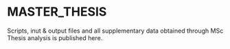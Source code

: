 # MASTER_THESIS
Scripts, inut &amp; output files and all supplementary data obtained through MSc Thesis analysis is published here.
